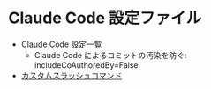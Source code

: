 # Claude Code 設定ファイル

- [Claude Code 設定一覧](https://docs.claude.com/ja/docs/claude-code/settings)
  - Claude Code によるコミットの汚染を防ぐ: includeCoAuthoredBy=False
- [カスタムスラッシュコマンド](https://docs.claude.com/en/docs/claude-code/slash-commands)
